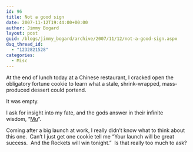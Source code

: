 ```yaml
---
id: 96
title: Not a good sign
date: 2007-11-12T19:44:00+00:00
author: Jimmy Bogard
layout: post
guid: /blogs/jimmy_bogard/archive/2007/11/12/not-a-good-sign.aspx
dsq_thread_id:
  - "1232821528"
categories:
  - Misc
---
```

At the end of lunch today at a Chinese restaurant, I cracked open the obligatory fortune cookie to learn what a stale, shrink-wrapped, mass-produced dessert could portend.

It was empty.

I ask for&nbsp;insight into my fate, and the&nbsp;gods answer in their infinite wisdom,&nbsp;&#8220;[Mu](http://en.wikipedia.org/wiki/Mu_(negative))&#8220;.

Coming after a big launch at work, I really didn&#8217;t know what to think about this one.&nbsp; Can&#8217;t I just get one cookie tell me &#8220;Your launch will be great success.&nbsp; And the Rockets will win&nbsp;tonight.&#8221;&nbsp; Is that really too much to ask?